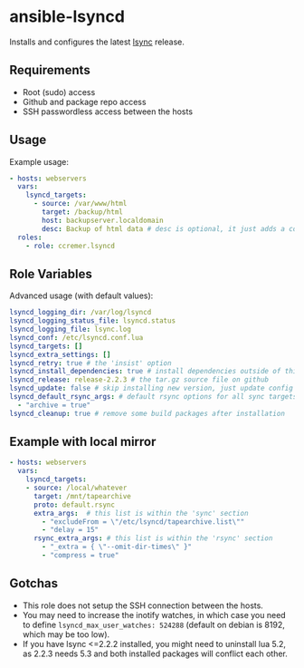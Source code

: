 # ansible-lsyncd

Installs and configures the latest [lsync](https://github.com/axkibe/lsyncd) release.

## Requirements

- Root (sudo) access
- Github and package repo access
- SSH passwordless access between the hosts

## Usage

Example usage:
```yaml
- hosts: webservers
  vars:
    lsyncd_targets:
      - source: /var/www/html
        target: /backup/html
        host: backupserver.localdomain
        desc: Backup of html data # desc is optional, it just adds a comment
  roles:
    - role: ccremer.lsyncd
```

## Role Variables

Advanced usage (with default values):
```yaml
lsyncd_logging_dir: /var/log/lsyncd
lsyncd_logging_status_file: lsyncd.status
lsyncd_logging_file: lsync.log
lsyncd_conf: /etc/lsyncd.conf.lua
lsyncd_targets: []
lsyncd_extra_settings: []
lsyncd_retry: true # the 'insist' option
lsyncd_install_dependencies: true # install dependencies outside of this role
lsyncd_release: release-2.2.3 # the tar.gz source file on github
lsyncd_update: false # skip installing new version, just update config
lsyncd_default_rsync_args: # default rsync options for all sync targets
  - "archive = true"
lsyncd_cleanup: true # remove some build packages after installation
```

## Example with local mirror

```yaml
- hosts: webservers
  vars:  
    lsyncd_targets:
    - source: /local/whatever
      target: /mnt/tapearchive
      proto: default.rsync
      extra_args:  # this list is within the 'sync' section
        - "excludeFrom = \"/etc/lsyncd/tapearchive.list\""
        - "delay = 15"
      rsync_extra_args: # this list is within the 'rsync' section
        - "_extra = { \"--omit-dir-times\" }"
        - "compress = true"
```
## Gotchas

- This role does not setup the SSH connection between the hosts.
- You may need to increase the inotify watches, in which case you need to define
  `lsyncd_max_user_watches: 524288` (default on debian is 8192, which may be too low).
- If you have lsync <=2.2.2 installed, you might need to uninstall lua 5.2, as 2.2.3 needs
  5.3 and both installed packages will conflict each other.
